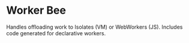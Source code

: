 # Worker Bee

Handles offloading work to Isolates (VM) or WebWorkers (JS). Includes code generated for declarative workers.